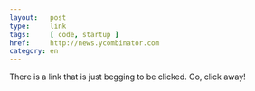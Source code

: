 ```yaml
---
layout:   post
type:     link
tags:     [ code, startup ]
href:     http://news.ycombinator.com
category: en
---
```


There is a link that is just begging to be clicked. Go, click away!